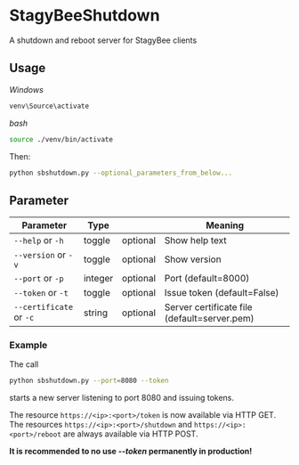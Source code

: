 # StagyBeeShutdown

A shutdown and reboot server for StagyBee clients 

## Usage
*Windows*
```bash
venv\Source\activate
```
*bash*
```bash
source ./venv/bin/activate
```
Then:
```bash
python sbshutdown.py --optional_parameters_from_below...
```

## Parameter
| Parameter               | Type    |          | Meaning                                       |
| ----------------------- | ------- | -------- | --------------------------------------------- |
| `--help` or `-h`        | toggle  | optional | Show help text                                |
| `--version` or `-v`     | toggle  | optional | Show version                                  |
| `--port` or `-p`        | integer | optional | Port (default=8000)                           |                   
| `--token` or `-t`       | toggle  | optional | Issue token (default=False)                   |                       
| `--certificate` or `-c` | string  | optional | Server certificate file (default=server.pem)  |

### Example
The call
```bash
python sbshutdown.py --port=8080 --token
```
starts a new server listening to port 8080 and issuing tokens.

The resource `https://<ip>:<port>/token` is now available via HTTP GET.
The resources `https://<ip>:<port>/shutdown` and `https://<ip>:<port>/reboot` are always available via HTTP POST.

**It is recommended to no use _--token_ permanently in production!**